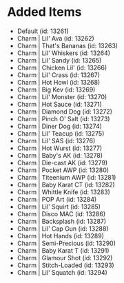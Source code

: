 # Added Items

* Default (id: 13261)
* Charm | Lil' Ava (id: 13262)
* Charm | That's Bananas (id: 13263)
* Charm | Lil' Whiskers (id: 13264)
* Charm | Lil' Sandy (id: 13265)
* Charm | Chicken Lil' (id: 13266)
* Charm | Lil' Crass (id: 13267)
* Charm | Hot Howl (id: 13268)
* Charm | Big Kev (id: 13269)
* Charm | Lil' Monster (id: 13270)
* Charm | Hot Sauce (id: 13271)
* Charm | Diamond Dog (id: 13272)
* Charm | Pinch O' Salt (id: 13273)
* Charm | Diner Dog (id: 13274)
* Charm | Lil' Teacup (id: 13275)
* Charm | Lil' SAS (id: 13276)
* Charm | Hot Wurst (id: 13277)
* Charm | Baby's AK (id: 13278)
* Charm | Die-cast AK (id: 13279)
* Charm | Pocket AWP (id: 13280)
* Charm | Titeenium AWP (id: 13281)
* Charm | Baby Karat CT (id: 13282)
* Charm | Whittle Knife (id: 13283)
* Charm | POP Art (id: 13284)
* Charm | Lil' Squirt (id: 13285)
* Charm | Disco MAC (id: 13286)
* Charm | Backsplash (id: 13287)
* Charm | Lil' Cap Gun (id: 13288)
* Charm | Hot Hands (id: 13289)
* Charm | Semi-Precious (id: 13290)
* Charm | Baby Karat T (id: 13291)
* Charm | Glamour Shot (id: 13292)
* Charm | Stitch-Loaded (id: 13293)
* Charm | Lil' Squatch (id: 13294)

